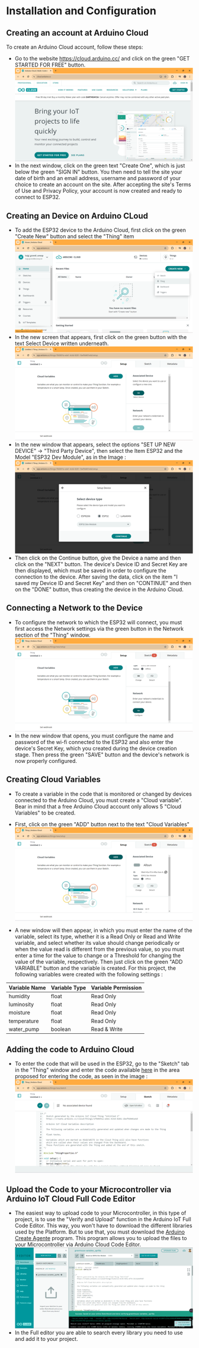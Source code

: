 # Installation and Configuration

## Creating an account at Arduino Cloud
To create an Arduino Cloud account, follow these steps:
* Go to the website https://cloud.arduino.cc/ and click on the green "GET STARTED FOR FREE" button. <br>
![alt text](https://github.com/nrazp/greenhouse-iot-system/blob/main/Images/Arduino_Cloud_Account_v1.1.png)
* In the next window, click on the green text "Create One", which is just below the green "SIGN IN" button. You then need to tell the site your date of birth and an email address, username and password of your choice to create an account on the site. After accepting the site's Terms of Use and Privacy Policy, your account is now created and ready to connect to ESP32.

## Creating an Device on Arduino CLoud
* To add the ESP32 device to the Arduino Cloud, first click on the green "Create New" button and select the "Thing" item <br>
![alt text](https://github.com/nrazp/greenhouse-iot-system/blob/main/Images/Arduino_Cloud_New_Thing_v1.1.png) 
* In the new screen that appears, first click on the green button with the text Select Device written underneath. <br>
![alt text](https://github.com/nrazp/greenhouse-iot-system/blob/main/Images/Arduino_Cloud_New_Device_v1.1.png) 
* In the new window that appears, select the options "SET UP NEW DEVICE" -> "Third Party Device", then select the Item ESP32 and the Model "ESP32 Dev Module", as in the Image : <br>
![alt text](https://github.com/nrazp/greenhouse-iot-system/blob/main/Images/Arduino_Cloud_Model_Selection_v1.1.png)
* Then click on the Continue button, give the Device a name and then click on the "NEXT" button. The device's Device ID and Secret Key are then displayed, which must be saved in order to configure the connection to the device. After saving the data, click on the item "I saved my Device ID and Secret Key" and then on "CONTINUE" and then on the "DONE" button, thus creating the device in the Arduino Cloud.

## Connecting a Network to the Device

* To configure the network to which the ESP32 will connect, you must first access the Network settings via the green button in the Network section of the "Thing" window. <br>
![alt text](https://github.com/nrazp/greenhouse-iot-system/blob/main/Images/Arduino_Cloud_Network_Setup_v1.1.png)
* In the new window that opens, you must configure the name and password of the wi-fi connected to the ESP32 and also enter the device's Secret Key, which you created during the device creation stage. Then press the green "SAVE" button and the device's network is now properly configured.

## Creating Cloud Variables

* To create a variable in the code that is monitored or changed by devices connected to the Arduino Cloud, you must create a "Cloud variable". Bear in mind that a free Arduino Cloud account only allows 5 "Cloud Variables" to be created. 

* First, click on the green "ADD" button next to the text "Cloud Variables" <br>
![alt text](https://github.com/nrazp/greenhouse-iot-system/blob/main/Images/Arduino_Cloud_New_Variable.png)
* A new window will then appear, in which you must enter the name of the variable, select its type, whether it is a Read Only or Read and Write variable, and select whether its value should change periodically or when the value read is different from the previous value, so you must enter a time for the value to change or a Threshold for changing the value of the variable, respectively. Then just click on the green "ADD VARIABLE" button and the variable is created. For this project, the following variables were created with the following settings : <br>

| Variable Name | Variable Type | Variable Permission | 
| --- | --- | --- |
| humidity | float | Read Only |
| luminosity | float | Read Only |
| moisture | float | Read Only |
| temperature | float | Read Only |
| water_pump | boolean | Read & Write |

## Adding the code to Arduino Cloud
* To enter the code that will be used in the ESP32, go to the "Sketch" tab in the "Thing" window and enter the code available [here](https://github.com/nrazp/greenhouse-iot-system/tree/main/greenhouse-variables) in the area proposed for entering the code, as seen in the image :
![alt text](https://github.com/nrazp/greenhouse-iot-system/blob/main/Images/Arduino_Cloud_Sketch.png)

## Upload the Code to your Microcontroller via Arduino IoT Cloud Full Code Editor
* The easiest way to upload code to your Microcontroller, in this type of project, is to use the "Verify and Upload" function in the Arduino IoT Full Code Editor. This way, you won't have to download the different libraries used by the Platform. But to use that, you must download the [Arduino Create Agente](https://support.arduino.cc/hc/en-us/articles/360014869820-Install-the-Arduino-Create-Agent) program. This program allows you to upload the files to your Microcontroller via Arduino Cloud Code Editor.
![](https://github.com/nrazp/greenhouse-iot-system/blob/main/Images/ArduinoCodeEditor.png)
* In the Full editor you are able to search every library you need to use and add it to your project.


